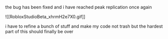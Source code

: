 the bug has been fixed and i have reached peak replication once again

![[RobloxStudioBeta_xhrmH2e7X0.gif]]

i have to refine a bunch of stuff and make my code not trash but the hardest part of this should finally be over